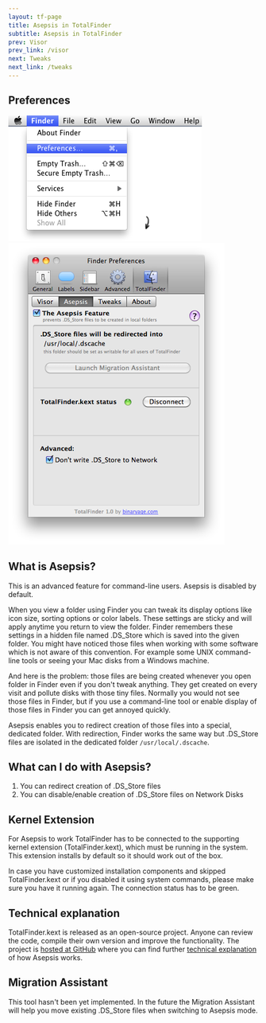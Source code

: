```yaml
---
layout: tf-page
title: Asepsis in TotalFinder
subtitle: Asepsis in TotalFinder
prev: Visor
prev_link: /visor
next: Tweaks
next_link: /tweaks
---
```


<div class="doc-side">
    <h2>Preferences</h2>
    <img src="/images/preferences-menu.png" class="doc-pref-menu">
    <img src="/images/pref-asepsis.png" class="doc-pref">
</div>

## What is Asepsis?

This is an advanced feature for command-line users. Asepsis is disabled by default.

When you view a folder using Finder you can tweak its display options like icon size, sorting options or color labels. These settings are sticky and will apply anytime you return to view the folder. Finder remembers these settings in a hidden file named .DS_Store which is saved into the given folder. You might have noticed those files when working with some software which is not aware of this convention. For example some UNIX command-line tools or seeing your Mac disks from a Windows machine.

And here is the problem: those files are being created whenever you open folder in Finder even if you don't tweak anything. They get created on every visit and pollute disks with those tiny files. Normally you would not see those files in Finder, but if you use a command-line tool or enable display of those files in Finder you can get annoyed quickly.

Asepsis enables you to redirect creation of those files into a special, dedicated folder. With redirection, Finder works the same way but .DS_Store files are isolated in the dedicated folder `/usr/local/.dscache`.

## What can I do with Asepsis?

1. You can redirect creation of .DS_Store files
2. You can disable/enable creation of .DS_Store files on Network Disks

## Kernel Extension

For Asepsis to work TotalFinder has to be connected to the supporting kernel extension (TotalFinder.kext), which must be running in the system. This extension installs by default so it should work out of the box.

In case you have customized installation components and skipped TotalFinder.kext or if you disabled it using system commands, please make sure you have it running again. The connection status has to be green.

## Technical explanation

TotalFinder.kext is released as an open-source project. Anyone can review the code, compile their own version and improve the functionality. The project is [hosted at GitHub](http://github.com/binaryage/totalfinder-kext) where you can find further [technical explanation](http://github.com/binaryage/totalfinder-kext) of how Asepsis works. 

## Migration Assistant

This tool hasn't been yet implemented. In the future the Migration Assistant will help you move existing .DS_Store files when switching to Asepsis mode.